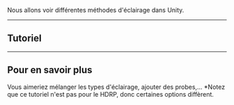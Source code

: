 

Nous allons voir différentes méthodes d'éclairage dans Unity.   


***  

## Tutoriel
<youtube src="1M-KwZFmXNg"></youtube>

 ***  

## Pour en savoir plus
<knowmore href="https://learn.unity.com/tutorial/3-3-lighting?uv=2021.3&courseId=60e867f9edbc2a001f1059c7&projectId=60f5ff85edbc2a64b431d02f#">
Vous aimeriez mélanger les types d'éclairage, ajouter des probes,...
*Notez que ce tutoriel n'est pas pour le HDRP, donc certaines options diffèrent. 
</knowmore>

    